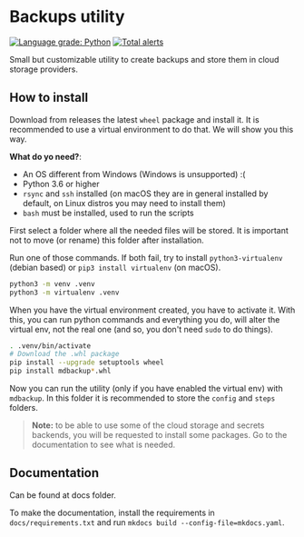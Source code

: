 # Backups utility

[![Language grade: Python](https://img.shields.io/lgtm/grade/python/g/MajorcaDevs/mdbackup.svg?logo=lgtm&logoWidth=18)](https://lgtm.com/projects/g/MajorcaDevs/mdbackup/context:python)
[![Total alerts](https://img.shields.io/lgtm/alerts/g/MajorcaDevs/mdbackup.svg?logo=lgtm&logoWidth=18)](https://lgtm.com/projects/g/MajorcaDevs/mdbackup/alerts/)

Small but customizable utility to create backups and store them in cloud storage providers.

## How to install

Download from releases the latest `wheel` package and install it. It is recommended to use a virtual environment to do that. We will show you this way.

**What do yo need?**:

  - An OS different from Windows (Windows is unsupported) :(
  - Python 3.6 or higher
  - `rsync` and `ssh` installed (on macOS they are in general installed by default, on Linux distros you may need to install them)
  - `bash` must be installed, used to run the scripts

First select a folder where all the needed files will be stored. It is important not to move (or rename) this folder after installation.

Run one of those commands. If both fail, try to install `python3-virtualenv` (debian based) or `pip3 install virtualenv` (on macOS).

```bash
python3 -m venv .venv
python3 -m virtualenv .venv
```

When you have the virtual environment created, you have to activate it. With this, you can run python commands and everything you do, will alter the virtual env, not the real one (and so, you don't need `sudo` to do things).

```bash
. .venv/bin/activate
# Download the .whl package
pip install --upgrade setuptools wheel
pip install mdbackup*.whl
```

Now you can run the utility (only if you have enabled the virtual env) with `mdbackup`. In this folder it is recommended to store the `config` and `steps` folders.

 > **Note:** to be able to use some of the cloud storage and secrets backends, you will be requested to install some packages. Go to the documentation to see what is needed.

## Documentation

Can be found at docs folder.

To make the documentation, install the requirements in `docs/requirements.txt` and run `mkdocs build --config-file=mkdocs.yaml`.
